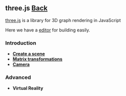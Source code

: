 ## three.js [Back](./../webgl.md)

[three.js](http://threejs.org/) is a library for 3D graph rendering in JavaScript

Here we have a [editor](http://threejs.org/editor/) for building easily.

### Introduction

- [**Create a scene**](./create_a_scene/create_a_scene.md)
- [**Matrix transformations**](./matrix_transformations/matrix_transformations.md)
- [**Camera**](./camera/camera.md)

### Advanced

- **Virtual Reality**

